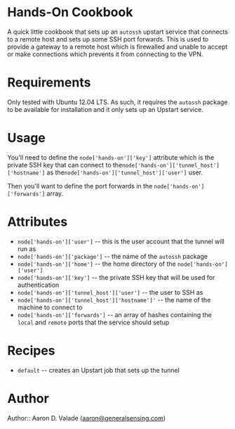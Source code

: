 # Hands-On Cookbook
A quick little cookbook that sets up an `autossh` upstart service that
connects to a remote host and sets up some SSH port forwards.  This is
used to provide a gateway to a remote host which is firewalled and
unable to accept or make connections which prevents it from connecting
to the VPN.

# Requirements
Only tested with Ubuntu 12.04 LTS.  As such, it requires the `autossh` package
to be available for installation and it only sets up an Upstart
service.

# Usage
You'll need to define the `node['hands-on']['key']` attribute which is
the private SSH key that can connect to the`node['hands-on']['tunnel_host']['hostname']` as
the`node['hands-on']['tunnel_host']['user']` user.

Then you'll want to define the port forwards in the `node['hands-on']['forwards']` array.

# Attributes
- `node['hands-on']['user']` -- this is the user account that the tunnel will run as
- `node['hands-on']['package']` -- the name of the `autossh` package
- `node['hands-on']['home']` -- the home directory of the `node['hands-on']['user']`
- `node['hands-on']['key']` -- the private SSH key that will be used for authentication
- `node['hands-on']['tunnel_host']['user']` -- the user to SSH as
- `node['hands-on']['tunnel_host']['hostname']'` -- the name of the machine to connect to
- `node['hands-on']['forwards']` -- an array of hashes containing the `local` and `remote` ports
  that the service should setup

# Recipes
- `default` -- creates an Upstart job that sets up the tunnel

# Author

Author:: Aaron D. Valade (<aaron@generalsensing.com>)
